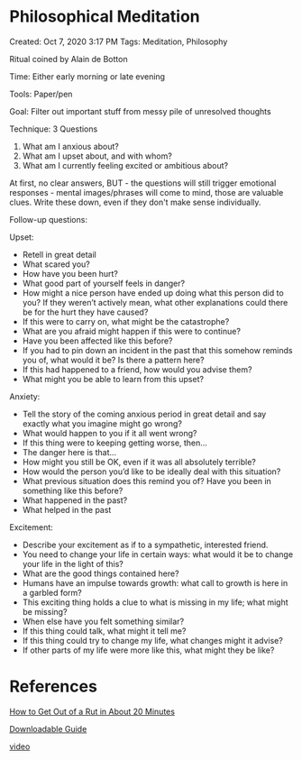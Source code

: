 # Philosophical Meditation

Created: Oct 7, 2020 3:17 PM
Tags: Meditation, Philosophy

Ritual coined by Alain de Botton

Time: Either early morning or late evening

Tools: Paper/pen

Goal: Filter out important stuff from messy pile of unresolved thoughts

Technique: 3 Questions

1. What am I anxious about?
2. What am I upset about, and with whom?
3. What am I currently feeling excited or ambitious about?

At first, no clear answers, BUT - the questions will still trigger emotional responses - mental images/phrases will come to mind, those are valuable clues. Write these down, even if they don't make sense individually.

Follow-up questions:

Upset:

- Retell in great detail
- What scared you?
- How have you been hurt?
- What good part of yourself feels in danger?
- How might a nice person have ended up doing what this person did to you? If they weren’t actively mean, what other explanations could there be for the hurt they have caused?
- If this were to carry on, what might be the catastrophe?
- What are you afraid might happen if this were to continue?
- Have you been affected like this before?
- If you had to pin down an incident in the past that this somehow reminds you of, what would it be? Is there a pattern here?
- If this had happened to a friend, how would you advise them?
- What might you be able to learn from this upset?

Anxiety:

- Tell the story of the coming anxious period in great detail and say exactly what you imagine might go wrong?
- What would happen to you if it all went wrong?
- If this thing were to keeping getting worse, then...
- The danger here is that...
- How might you still be OK, even if it was all absolutely terrible?
- How would the person you’d like to be ideally deal with this situation?
- What previous situation does this remind you of? Have you been in something like this before?
- What happened in the past?
- What helped in the past

Excitement:

- Describe your excitement as if to a sympathetic, interested friend.
- You need to change your life in certain ways: what would it be to change your life in the light of this?
- What are the good things contained here?
- Humans have an impulse towards growth: what call to growth is here in a garbled form?
- This exciting thing holds a clue to what is missing in my life; what might be missing?
- When else have you felt something similar?
- If this thing could talk, what might it tell me?
- If this thing could try to change my life, what changes might it advise?
- If other parts of my life were more like this, what might they be like?

# References

[How to Get Out of a Rut in About 20 Minutes](https://www.raptitude.com/2020/04/how-to-get-out-of-a-rut-in-about-20-minutes/)

[Downloadable Guide](https://www.theschooloflife.com/thebookoflife/wp-content/uploads/2015/04/PhilosophicalMeditation1.pdf)

[video](https://www.youtube.com/watch?v=3VJI0ecVO6c)